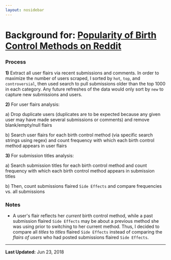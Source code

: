 ```yaml
---
layout: nosidebar
---
```


# Background for: [Popularity of Birth Control Methods on Reddit](index)

### Process

**1)** Extract all user flairs via recent submissions and comments. In order to maximize the number of users scraped, I sorted by `hot`, `top`, and `controversial`, then used search to pull submissions older than the top 1000 in each category. Any future refreshes of the data would only sort by `new` to capture new submissions and users.

**2)** For user flairs analysis:

a) Drop duplicate users (duplicates are to be expected because any given user may have made several submissions or comments) and remove blank/empty/null flairs

b) Search user flairs for each birth control method (via specific search strings using regex) and count frequency with which each birth control method appears in user flairs

**3)** For submission titles analysis:

a) Search submission titles for each birth control method and count frequency with which each birth control method appears in submission titles

b) Then, count submissions flaired `Side Effects` and compare frequencies vs. all submissions

### Notes

* A user's flair reflects her *current* birth control method, while a past submission flaired `Side Effects` may be about a previous method she was using prior to switching to her current method. Thus, I decided to compare all *titles* to *titles* flaired `Side Effects` instead of comparing the *flairs of users* who had posted submissions flaired `Side Effects`.

***

**Last Updated:** Jun 23, 2018